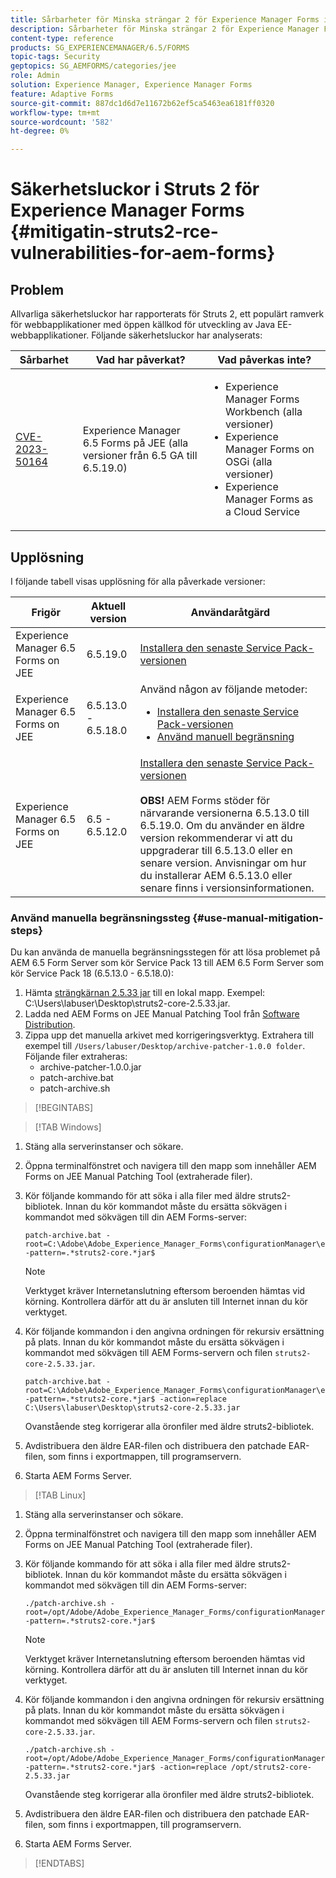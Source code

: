 ```yaml
---
title: Sårbarheter för Minska strängar 2 för Experience Manager Forms i JEE
description: Sårbarheter för Minska strängar 2 för Experience Manager Forms i JEE
content-type: reference
products: SG_EXPERIENCEMANAGER/6.5/FORMS
topic-tags: Security
geptopics: SG_AEMFORMS/categories/jee
role: Admin
solution: Experience Manager, Experience Manager Forms
feature: Adaptive Forms
source-git-commit: 887dc1d6d7e11672b62ef5ca5463ea6181ff0320
workflow-type: tm+mt
source-wordcount: '582'
ht-degree: 0%

---
```


# Säkerhetsluckor i Struts 2 för Experience Manager Forms {#mitigatin-struts2-rce-vulnerabilities-for-aem-forms}

## Problem

Allvarliga säkerhetsluckor har rapporterats för Struts 2, ett populärt ramverk för webbapplikationer med öppen källkod för utveckling av Java EE-webbapplikationer. Följande säkerhetsluckor har analyserats:

| Sårbarhet | Vad har påverkat? | Vad påverkas inte? |
|---|---|---|
| [CVE-2023-50164](https://cve.mitre.org/cgi-bin/cvename.cgi?name=2023-50164) | Experience Manager 6.5 Forms på JEE (alla versioner från 6.5 GA till 6.5.19.0) | <ul><li> Experience Manager Forms Workbench (alla versioner)</li> <li> Experience Manager Forms on OSGi (alla versioner) </li> <li> Experience Manager Forms as a Cloud Service </li> <ul> |

## Upplösning

I följande tabell visas upplösning för alla påverkade versioner:

| Frigör | Aktuell version | Användaråtgärd |
|---|---|---|
| Experience Manager 6.5 Forms on JEE | 6.5.19.0 | [Installera den senaste Service Pack-versionen](https://experienceleague.adobe.com/docs/experience-manager-65-2025/release-notes/aem-forms-current-service-pack-installation-instructions.html?lang=en) |
| Experience Manager 6.5 Forms on JEE | 6.5.13.0 - 6.5.18.0 | Använd någon av följande metoder: <ul><li>  <a href="https://experienceleague.adobe.com/docs/experience-manager-65-2025/release-notes/aem-forms-current-service-pack-installation-instructions.html?lang=en"> Installera den senaste Service Pack-versionen </a> </li> <li> <a href ="#use-manual-mitigation-steps"> Använd manuell begränsning </a> |
| Experience Manager 6.5 Forms on JEE | 6.5 - 6.5.12.0 | [Installera den senaste Service Pack-versionen](https://experienceleague.adobe.com/docs/experience-manager-65-2025/release-notes/aem-forms-current-service-pack-installation-instructions.html?lang=en) </br> </br> **OBS!** AEM Forms stöder för närvarande versionerna 6.5.13.0 till 6.5.19.0. Om du använder en äldre version rekommenderar vi att du uppgraderar till 6.5.13.0 eller en senare version. Anvisningar om hur du installerar AEM 6.5.13.0 eller senare finns i versionsinformationen. |

### Använd manuella begränsningssteg {#use-manual-mitigation-steps}

Du kan använda de manuella begränsningsstegen för att lösa problemet på AEM 6.5 Form Server som kör Service Pack 13 till AEM 6.5 Form Server som kör Service Pack 18 (6.5.13.0 - 6.5.18.0):

1. Hämta [strängkärnan 2.5.33 jar](https://repo1.maven.org/maven2/org/apache/struts/struts2-core/2.5.33/struts2-core-2.5.33.jar) till en lokal mapp. Exempel: C:\Users\labuser\Desktop\struts2-core-2.5.33.jar.
1. Ladda ned AEM Forms on JEE Manual Patching Tool från [Software Distribution](https://experience.adobe.com/#/downloads/content/software-distribution/en/aem.html?package=/content/software-distribution/en/details.html/content/dam/aem/public/adobe/packages/cq650/servicepack/fd/patch_utility/archive-patcher-1.0.0.zip).
1. Zippa upp det manuella arkivet med korrigeringsverktyg. Extrahera till exempel till `/Users/labuser/Desktop/archive-patcher-1.0.0 folder`. Följande filer extraheras:
   * archive-patcher-1.0.0.jar
   * patch-archive.bat
   * patch-archive.sh

>[!BEGINTABS]

>[!TAB Windows]

1. Stäng alla serverinstanser och sökare.

1. Öppna terminalfönstret och navigera till den mapp som innehåller AEM Forms on JEE Manual Patching Tool (extraherade filer).

1. Kör följande kommando för att söka i alla filer med äldre struts2-bibliotek. Innan du kör kommandot måste du ersätta sökvägen i kommandot med sökvägen till din AEM Forms-server:


   ```
   patch-archive.bat -root=C:\Adobe\Adobe_Experience_Manager_Forms\configurationManager\export -pattern=.*struts2-core.*jar$
   ```

   >[!NOTE]
   >
   >
   >Verktyget kräver Internetanslutning eftersom beroenden hämtas vid körning. Kontrollera därför att du är ansluten till Internet innan du kör verktyget.

1. Kör följande kommandon i den angivna ordningen för rekursiv ersättning på plats. Innan du kör kommandot måste du ersätta sökvägen i kommandot med sökvägen till AEM Forms-servern och filen `struts2-core-2.5.33.jar`.



   ```
   patch-archive.bat -root=C:\Adobe\Adobe_Experience_Manager_Forms\configurationManager\export -pattern=.*struts2-core.*jar$ -action=replace C:\Users\labuser\Desktop\struts2-core-2.5.33.jar
   ```

   Ovanstående steg korrigerar alla öronfiler med äldre struts2-bibliotek.

1. Avdistribuera den äldre EAR-filen och distribuera den patchade EAR-filen, som finns i exportmappen, till programservern.

1. Starta AEM Forms Server.

>[!TAB Linux]

1. Stäng alla serverinstanser och sökare.

1. Öppna terminalfönstret och navigera till den mapp som innehåller AEM Forms on JEE Manual Patching Tool (extraherade filer).

1. Kör följande kommando för att söka i alla filer med äldre struts2-bibliotek. Innan du kör kommandot måste du ersätta sökvägen i kommandot med sökvägen till din AEM Forms-server:


   ```
   ./patch-archive.sh -root=/opt/Adobe/Adobe_Experience_Manager_Forms/configurationManager/export/ -pattern=.*struts2-core.*jar$
   ```

   >[!NOTE]
   >
   >
   >Verktyget kräver Internetanslutning eftersom beroenden hämtas vid körning. Kontrollera därför att du är ansluten till Internet innan du kör verktyget.

1. Kör följande kommandon i den angivna ordningen för rekursiv ersättning på plats. Innan du kör kommandot måste du ersätta sökvägen i kommandot med sökvägen till AEM Forms-servern och filen `struts2-core-2.5.33.jar`.



   ```
   ./patch-archive.sh -root=/opt/Adobe/Adobe_Experience_Manager_Forms/configurationManager/export/ -pattern=.*struts2-core.*jar$ -action=replace /opt/struts2-core-2.5.33.jar
   ```

   Ovanstående steg korrigerar alla öronfiler med äldre struts2-bibliotek.

1. Avdistribuera den äldre EAR-filen och distribuera den patchade EAR-filen, som finns i exportmappen, till programservern.

1. Starta AEM Forms Server.

>[!ENDTABS]




<!-- 
### Manual patching tool 


>[!BEGINTABS]

>[!TAB Windows]

    ```
    
    patch-archive.bat [-root=dir-or-file] [-pattern=regex] [-action=list(default)|delete|replace <replacement-file>]

    ```

* **dir-or-file**: Specifies path of directory containing multiple archives to patch. The default path for AEM Forms on JEE is <>. 
* **regex**: Specifies regular expression identifying a file or an archive entry to patch. It is tested against each file's or archive entry's absolute path. For example, the pattern `.*struts2-core-2.5.30.jar$` search for all the lines that end with the exact string `struts2-core-2.5.30.jar`.
* **list**: Lists the matched files or archive entries. It recursively searches for and reports all instances of the supplied pattern matched in any entry present in any archive file (zip/jar/war/ear) inside the supplied root directory. No changes are made to any file. It is the default action of the tool, when no action is specified.
* **delete**: Deletes the matched files or archive entries. If the matched entity is an archive, deletion happens before traversing it. This prevents any potentially matching entries inside it from being reported.  
* **replace**: Substitutes the matched files or archive entries with the supplied replacement. If the matched entity is an archive, replacement happens before traversing it. This prevents any potentially matching entries inside it from being reported.

>[!TAB macOS]

    ```
    
    patch-archive.sh [-root=dir-or-file] [-pattern=regex] [-action=list(default)|delete|replace <replacement-file>]

    ```

* **dir-or-file**: Specifies path of directory containing multiple archives to patch. The default path for AEM Forms on JEE is <>. 
* **regex**: Specifies regular expression identifying a file or an archive entry to patch. It is tested against each file's or archive entry's absolute path. For example, the pattern `.*struts2-core-2.5.30.jar$` search for all the lines that end with the exact string `struts2-core-2.5.30.jar`.
* **list**: Lists the matched files or archive entries. It recursively searches for and reports all instances of the supplied pattern matched in any entry present in any archive file (zip/jar/war/ear) inside the supplied root directory. No changes are made to any file. It is the default action of the tool, when no action is specified.
* **delete**: Deletes the matched files or archive entries. If the matched entity is an archive, deletion happens before traversing it. This prevents any potentially matching entries inside it from being reported.  
* **replace**: Substitutes the matched files or archive entries with the supplied replacement. If the matched entity is an archive, replacement happens before traversing it. This prevents any potentially matching entries inside it from being reported.  

>[!TAB Linux]

    ```
    
    patch-archive.sh [-root=dir-or-file] [-pattern=regex] [-action=list(default)|delete|replace <replacement-file>]

    ```

* **dir-or-file**: Specifies path of directory containing multiple archives to patch. The default path for AEM Forms on JEE is <>. 
* **regex**: Specifies regular expression identifying a file or an archive entry to patch. It is tested against each file's or archive entry's absolute path. For example, the pattern `.*struts2-core-2.5.30.jar$` search for all the lines that end with the exact string `struts2-core-2.5.30.jar`.
* **list**: Lists the matched files or archive entries. It recursively searches for and reports all instances of the supplied pattern matched in any entry present in any archive file (zip/jar/war/ear) inside the supplied root directory. No changes are made to any file. It is the default action of the tool, when no action is specified.
* **delete**: Deletes the matched files or archive entries. If the matched entity is an archive, deletion happens before traversing it. This prevents any potentially matching entries inside it from being reported.  
* **replace**: Substitutes the matched files or archive entries with the supplied replacement. If the matched entity is an archive, replacement happens before traversing it. This prevents any potentially matching entries inside it from being reported.  



>[!ENDTABS]









-->
